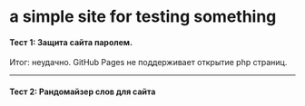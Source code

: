 # a simple site for testing something
#### Тест 1: Защита сайта паролем.
Итог: неудачно. GitHub Pages не поддерживает открытие php страниц.
____
#### Тест 2: Рандомайзер слов для сайта
